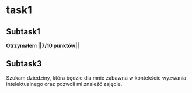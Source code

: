 <h1> task1

 <h2>Subtask1</h2>

**Otrzymałem ||7/10 punktów||**
  
<h2>Subtask3</h2>

Szukam dziedziny, która będzie dla mnie zabawna w kontekście wyzwania intelektualnego oraz pozwoli mi znaleźć zajęcie.
